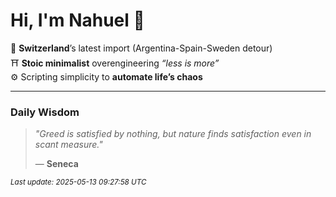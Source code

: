 # Hi, I'm Nahuel :tiger:

📍 **Switzerland**’s latest import (Argentina-Spain-Sweden detour)  
⛩️ **Stoic minimalist** overengineering *“less is more”*  
⚙️ Scripting simplicity to **automate life’s chaos**

---

### Daily Wisdom
> _"Greed is satisfied by nothing, but nature finds satisfaction even in scant measure."_  
>
> — **Seneca**

<sub>*Last update: 2025-05-13 09:27:58 UTC*</sub>

